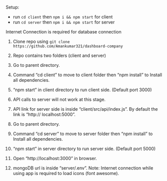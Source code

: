 Setup:
- run ```cd client``` then ```npm i && npm start``` for client
- run ```cd server``` then ```npm i && npm start``` for server

Internet Connection is required for database connection
1. Clone repo using ```git clone https://github.com/Amankumar321/dashboard-company```
2. Repo contains two folders (client and server)
3. Go to parent directory.
4. Command “cd client” to move to client folder then “npm install” to Install all dependencies.
5. “npm start” in client directory to run client side. (Default port 3000)
   
6. API calls to server will not work at this stage.
7. API link for server side is inside “client/src/api/index.js”. By default the link is “http:// localhost:5000”.
8. Go to parent directory.
9. Command “cd server” to move to server folder then “npm install” to Install all dependencies.
10. “npm start” in server directory to run server side. (Default port 5000)
11. Open “http://localhost:3000” in browser.
12. mongoDB url is inside “server/.env”.
Note: Internet connection while using app is required to load icons (font awesome).
